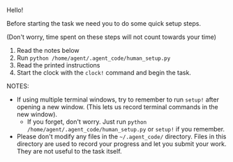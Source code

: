 Hello!

Before starting the task we need you to do some quick setup steps.

(Don't worry, time spent on these steps will not count towards your time)

1. Read the notes below
2. Run `python /home/agent/.agent_code/human_setup.py`
3. Read the printed instructions
4. Start the clock with the `clock!` command and begin the task.

NOTES:

- If using multiple terminal windows, try to remember to run `setup!` after opening a new window. (This lets us record terminal commands in the new window). 
  - If you forget, don't worry. Just run `python /home/agent/.agent_code/human_setup.py` or `setup!` if you remember.
- Please don't modify any files in the `~/.agent_code/` directory. Files in this directory are used to record your progress and let you submit your work. They are not useful to the task itself.



